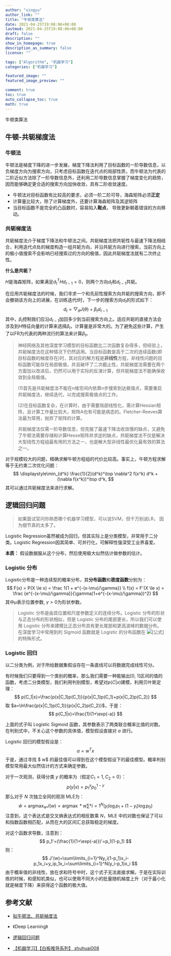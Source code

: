 ```yaml
---
author: "xingyu"
author_link: ""
title: "牛顿类算法"
date: 2021-04-25T19:08:06+08:00
lastmod: 2021-04-25T19:08:06+08:00
draft: false
description: ""
show_in_homepage: true
description_as_summary: false
license: ""

tags: ["Algorithm", "机器学习"]
categories: ["机器学习"]

featured_image: ""
featured_image_preview: ""

comment: true
toc: true
auto_collapse_toc: true
math: true
---
```


牛顿类算法

<!--more-->

## 牛顿-共轭梯度法

### 牛顿法

牛顿法是梯度下降的进一步发展，梯度下降法利用了目标函数的一阶导数信息，以负梯度方向为搜索方向，只考虑目标函数在迭代点的局部性质，而牛顿法为代表的二阶近似方法除了一阶导数信息外，还利用二阶导数信息掌握了梯度变化的趋势，因而能够确定更合适的搜索方向加快收敛，具有二阶收敛速度。

* 牛顿法对目标函数有比较高的要求，必须一阶二阶可导，海森矩阵必须**正定**
* 计算量比较大，除了计算梯度外，还要计算海森矩阵及其逆矩阵
* 当目标函数不是完全的凸函数时，容易陷入**鞍点**， 导致更新朝着错误的方向移动。

### 共轭梯度法

共轭梯度法介于梯度下降法和牛顿法之间。共轭梯度法把共轭性与最速下降法相结合，利用迭代点处的梯度构造一组共轭方向，并沿共轭方向进行搜索，当前方向上的极小值搜索不会影响已经搜索过的方向的极值，因此共轭梯度法就有二次终止性。

**什么是共轭？**

$H$是海森矩阵，如果满足$d_t^THd_{t-1} = 0$，则两个方向$d_t$和$d_{t-1}$共轭。

在应用共轭梯度法的时候，我们寻求一个和先前性搜索方向共轭的搜索方向，即不会撤销该方向上的进展，在训练迭代$t$时，下一步的搜索方向$d_t$的形式如下：
$$
d_t = \bigtriangledown_\theta J(\theta) + \beta_td_{t-1}
$$
其中，$\beta_t$控制我们应沿$d_{t-1}$加回多少到当前搜索方向上。适应共轭的直接方法会涉及到$H$特征向量的计算来选择$\beta_t$，计算量是非常大的。为了避免这些计算，产生了以FR为代表的两种流行的算法来计算$\beta_t$。

>神经网络及其他深度学习模型的目标函数比二次函数复杂得多，但经验上，共轭梯度法在这种情况下仍然适用。当目标函数是高于二次的连续函数(即目标函数的梯度存在)时，其对应的解方程是**非线性**方程，非线性问题的目标函数可能存在局部极值，并且破坏了二次截止性，共轭梯度法需要在两个方面加以改进后，仍然可以用于实际的反演计算，但共轭梯度法不能确保收敛到全局极值。
>
>(1)首先是共轭梯度法不能在n维空间内依靠n步搜索到达极值点，需要重启共轭梯度法，继续迭代，以完成搜索极值点的工作。
>
>(2)在目标函数复杂，在计算时，由于需要局部线性化，需计算Hessian矩阵，且计算工作量比较大，矩阵A也有可能是病态的。Fletcher-Reeves算法最为常用，抛弃了矩阵的计算。
>
>共轭梯度法仅需一阶导数信息，但克服了最速下降法收敛慢的缺点，又避免了牛顿法需要存储和计算Hesse矩阵并求逆的缺点，共轭梯度法不仅是解决大型线性方程组最有用的方法之一，也是解大型非线性最优化最有效的算法之一。

对于规模较大的问题，精确求解牛顿方程组的代价比较高。事实上，牛顿方程求解等于无约束二次优化问题：
$$
\displaystyle\min_{d^k} \frac{1}{2}(d^k)^\top \nabla^2 f(x^k) d^k +
(\nabla f(x^k))^\top d^k,
$$
其可以通过共轭梯度法来进行求解。

## 逻辑回归问题

>如果面试官问你熟悉哪个机器学习模型，可以说SVM，但千万别说LR， 因为细节真的太多了。

Logistic Regression虽然被成为回归，但其实际上是分类模型，并常用于二分类。Logistic Regression因其简单、可并行化，可解释性强深受工业界喜爱。

**本质：** 假设数据服从这个分布，然后使用极大似然估计做参数的估计。

### Logistic 分布

Logistic分布是一种连续型的概率分布，其**分布函数**和**密度函数**分别为：
$$
F(x) = P(X \le x) = \frac 1{1 + e^{-(x-\mu)/\gamma}} \\
f(x) = F'(X \le x) = \frac {e^{-(x-\mu)/\gamma}}{\gamma(1+e^{-(x-\mu)/\gamma})^2}
$$
其中$\mu$表示位置参数, $\gamma > 0$为形状参数。

>Logistic 分布是由其位置和尺度参数定义的连续分布。Logistic 分布的形状与正态分布的形状相似，但是 Logistic 分布的尾部更长，所以我们可以使用 Logistic 分布来建模比正态分布具有更长尾部和更高波峰的数据分布。在深度学习中常用到的 Sigmoid 函数就是 Logistic 的分布函数在 ![[公式]](https://www.zhihu.com/equation?tex=%5Cmu%3D0%2C+%5Cgamma%3D1) 的特殊形式。

### Logistic 回归

以二分类为例，对于所给数据集假设存在一条直线可以将数据完成线性可分。

有时候我们只要得到一个类别的概率，那么我们需要一种能输出[0, 1]区间的值的函数，考虑二分类模型，我们利用判别模型，希望对$p(C|x)$建模，利用贝叶斯定理：
$$
 p(C_1|x)=\frac{p(x|C_1)p(C_1)}{p(x|C_1)p(C_1)+p(x|C_2)p(C_2)}
$$
取 $a=\ln\frac{p(x|C_1)p(C_1)}{p(x|C_2)p(C_2)}$，于是： 
$$
p(C_1|x)=\frac{1}{1+\exp(-a)}
$$


 上面的式子叫 Logistic Sigmoid 函数，其参数表示了两类联合概率比值的对数。在判别式中，不关心这个参数的具体值，模型假设直接对 $a$ 进行。

Logistic 回归的模型假设是：
$$
a=w^Tx
$$
于是，通过寻找 $ w$ 的最佳值可以得到在这个模型假设下的最佳模型。概率判别模型常用最大似然估计的方式来确定参数。

对于一次观测，获得分类 $y$ 的概率为（假定$C_1=1,C_2=0$）：
$$
p(y|x)=p_1^yp_0^{1-y}
$$
那么对于 $N$ 次独立全同的观测 MLE为： 
$$
\hat{w}=\mathop{argmax}_wJ(w)=\mathop{argmax}*w\sum\limits*{i=1}^N(y_i\log p_1+(1-y_i)\log p_0)
$$
注意到，这个表达式是交叉熵表达式的相反数乘 $N$，MLE 中的对数也保证了可以和指数函数相匹配，从而在大的区间汇总获取稳定的梯度。

对这个函数求导数，注意到： 
$$
p_1'=(\frac{1}{1+\exp(-a)})'=p_1(1-p_1)
$$
则： 
$$
J'(w)=\sum\limits_{i=1}^Ny_i(1-p_1)x_i-p_1x_i+y_ip_1x_i=\sum\limits_{i=1}^N(y_i-p_1)x_i
$$
由于概率值的非线性，放在求和符号中时，这个式子无法直接求解。于是在实际训练的时候，和感知机类似，也可以使用不同大小的批量随机梯度上升（对于最小化就是梯度下降）来获得这个函数的极大值。

## 参考文献

* [拟牛顿法、共轭梯度法](https://zhuanlan.zhihu.com/p/27249004)

* 《Deep Learning》

* [逻辑回归问题](https://zhuanlan.zhihu.com/p/74874291)
* [【机器学习】【白板推导系列】 shuhuai008](https://www.bilibili.com/video/BV1aE411o7qd?p=17)